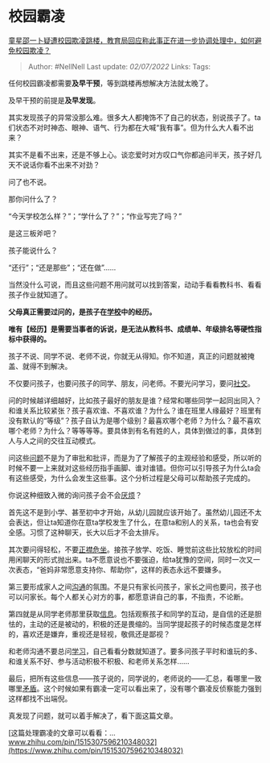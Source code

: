 # 校园霸凌
[童星邵一卜疑遭校园欺凌跳楼，教育局回应称此事正在进一步协调处理中，如何避免校园欺凌？](https://www.zhihu.com/question/539801096/answer/2546785101)

> Author: #NellNell 
> Last update: *02/07/2022* 
> Links: 
> Tags: 
  
任何校园霸凌都需要**及早干预**，等到跳楼再想解决方法就太晚了。

及早干预的前提是**及早发现**。

其实发现孩子的异常没那么难。很多大人都掩饰不了自己的状态，别说孩子了。ta们状态不对时神态、眼神、语气、行为都在大喊“我有事”。但为什么大人看不出来？

其实不是看不出来，还是不够上心。谈恋爱时对方叹口气你都追问半天，孩子好几天不说话你看不出来不对劲？

问了也不说。

那你问什么了？

“今天学校怎么样？”；“学什么了？”；“作业写完了吗？”

是这三板斧吧？

孩子能说什么？

“还行”；“还是那些”；“还在做”……

当然没什么可说，而且这些问题不用问就可以找到答案，动动手看看教科书、看看孩子作业就知道了。

**父母真正需要过问的，是孩子在[学校](https://www.zhihu.com/search?q=%E5%AD%A6%E6%A0%A1&search_source=Entity&hybrid_search_source=Entity&hybrid_search_extra=%7B%22sourceType%22%3A%22answer%22%2C%22sourceId%22%3A2546785101%7D)中的经历。**

**唯有【经历】是需要当事者的诉说，是无法从教科书、成绩单、年级排名等硬性指标中获得的。**

孩子不说、同学不说、老师不说，你就无从得知。你不知道，真正的问题就被掩盖、就得不到解决。

不仅要问孩子，也要问孩子的同学、朋友，问老师。不要光问学习，要问[社交](https://www.zhihu.com/search?q=%E7%A4%BE%E4%BA%A4&search_source=Entity&hybrid_search_source=Entity&hybrid_search_extra=%7B%22sourceType%22%3A%22answer%22%2C%22sourceId%22%3A2546785101%7D)。

问的时候越详细越好，比如孩子最好的朋友是谁？经常和哪些同学一起同出同入？和谁关系比较紧张？孩子喜欢谁、不喜欢谁？为什么？谁在班里人缘最好？班里有没有默认的“等级”？孩子自认为是哪个级别？最喜欢哪个老师？为什么？最不喜欢哪个老师？为什么？等等等等。要具体到有名有姓的人，具体到做过的事，具体到人与人之间的交往互动模式。

问这些[问题](https://www.zhihu.com/search?q=%E9%97%AE%E9%A2%98&search_source=Entity&hybrid_search_source=Entity&hybrid_search_extra=%7B%22sourceType%22%3A%22answer%22%2C%22sourceId%22%3A2546785101%7D)不是为了审批和批评，而是为了了解孩子的主观经验和感受，所以听的时候不要一上来就对这些经历指手画脚、谁对谁错。但你可以引导孩子为什么ta会有这些感受，为什么会发生这些事。这个分析过程是父母可以帮助孩子完成的。

你说这种细致入微的询问孩子会不会[厌烦](https://www.zhihu.com/search?q=%E5%8E%8C%E7%83%A6&search_source=Entity&hybrid_search_source=Entity&hybrid_search_extra=%7B%22sourceType%22%3A%22answer%22%2C%22sourceId%22%3A2546785101%7D)？

首先这不是到小学、甚至初中才开始，从幼儿园就应该开始了。虽然幼儿园还不太会表达，但让ta知道你在意ta学校发生了什么，在意ta和别人的关系，ta也会有安全感。习惯了这种聊天，长大以后才不会太排斥。

其次要问得轻松，不要[正襟危坐](https://www.zhihu.com/search?q=%E6%AD%A3%E8%A5%9F%E5%8D%B1%E5%9D%90&search_source=Entity&hybrid_search_source=Entity&hybrid_search_extra=%7B%22sourceType%22%3A%22answer%22%2C%22sourceId%22%3A2546785101%7D)。接孩子放学、吃饭、睡觉前这些比较放松的时间用闲聊天的形式抛出来。ta不愿意说也不要强迫，给ta犹豫的空间，同时一次又一次表态，“爸妈非常愿意支持你、帮助你”，这样的表态永远不要嫌多。

第三要形成家人之间[沟通](https://www.zhihu.com/search?q=%E6%B2%9F%E9%80%9A&search_source=Entity&hybrid_search_source=Entity&hybrid_search_extra=%7B%22sourceType%22%3A%22answer%22%2C%22sourceId%22%3A2546785101%7D)的氛围。不是只有家长问孩子，家长之间也要问，孩子也可以问家长。每个人都关心对方的事，都愿意讲自己的事，不指责，不论断。

第四就是从同学老师那里获取[信息](https://www.zhihu.com/search?q=%E4%BF%A1%E6%81%AF&search_source=Entity&hybrid_search_source=Entity&hybrid_search_extra=%7B%22sourceType%22%3A%22answer%22%2C%22sourceId%22%3A2546785101%7D)。包括观察孩子和同学的互动，是自信的还是胆怯的，主动的还是被动的，积极的还是畏缩的。当同学提起孩子的时候态度是怎样的，喜欢还是嫌弃，重视还是轻视，敬佩还是鄙视？

和老师沟通不要总问[学习](https://www.zhihu.com/search?q=%E5%AD%A6%E4%B9%A0&search_source=Entity&hybrid_search_source=Entity&hybrid_search_extra=%7B%22sourceType%22%3A%22answer%22%2C%22sourceId%22%3A2546785101%7D)，自己看看分数就知道了。要多问孩子平时和谁玩的多、和谁关系不好、参与活动积极不积极、和老师关系怎样……

最后，把所有这些信息——孩子说的，同学说的，老师说的——汇总，看哪里一致哪里[矛盾](https://www.zhihu.com/search?q=%E7%9F%9B%E7%9B%BE&search_source=Entity&hybrid_search_source=Entity&hybrid_search_extra=%7B%22sourceType%22%3A%22answer%22%2C%22sourceId%22%3A2546785101%7D)。这个时候如果有霸凌一定可以看出来了，没有哪个霸凌反侦察能力强到这样都找不出端倪。

真发现了问题，就可以着手解决了，看下面这篇文章。

[这篇处理霸凌的文章可以看看：…​www.zhihu.com/pin/1515307596210348032](https://www.zhihu.com/pin/1515307596210348032)